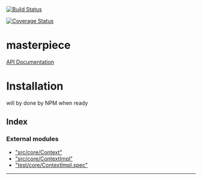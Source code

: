 
[![Build Status](https://travis-ci.org/smarletta/masterpiece.svg?branch=master)](https://travis-ci.org/smarletta/masterpiece)

[![Coverage Status](https://coveralls.io/repos/github/smarletta/masterpiece/badge.svg?branch=master)](https://coveralls.io/github/smarletta/masterpiece?branch=master)

# masterpiece
[API Documentation](https://smarletta.github.io/masterpiece/)

# Installation
will by done by NPM when ready


## Index

### External modules

* ["src/core/Context"](modules/_src_core_context_.md)
* ["src/core/ContextImpl"](modules/_src_core_contextimpl_.md)
* ["test/core/ContextImpl.spec"](modules/_test_core_contextimpl_spec_.md)



---
